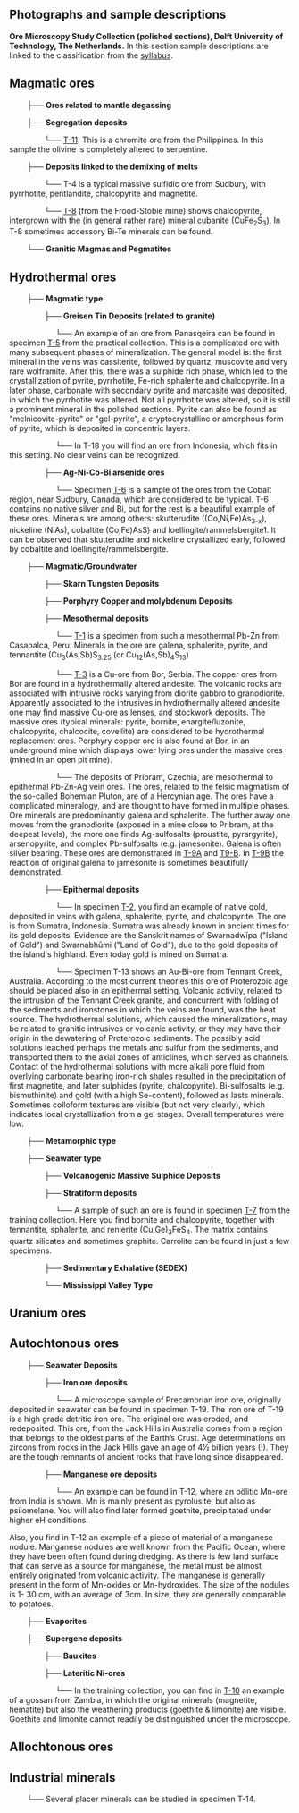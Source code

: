 ## Photographs and sample descriptions

**Ore Microscopy Study Collection (polished sections), Delft University of Technology, The Netherlands.**
In this section sample descriptions are linked to the classification from the [syllabus](https://github.com/DinaKlim/Jack_Voncken/blob/main/notes_ore_mineralogy/Ore%20Mineralogy%20and%20Coal%20Petrography%20-%202013-1-99.pdf).  

## Magmatic ores

$~~~~~~~~$├── **Ores related to mantle degassing**

$~~~~~~~~$├── **Segregation deposits**

$~~~~~~~~~~~~~~~~$└──  [T-11](https://github.com/DinaKlim/Jack_Voncken/blob/main/Ore_microscopy_samples/T11/readme.md). This is a chromite ore from the Philippines. In this sample the olivine is completely altered to serpentine.



$~~~~~~~~$├── **Deposits linked to the demixing of melts**

$~~~~~~~~~~~~~~~~$└──  T-4 is a typical massive sulfidic ore from Sudbury, with pyrrhotite, pentlandite, chalcopyrite and magnetite.

$~~~~~~~~~~~~~~~~$└──  [T-8](https://github.com/DinaKlim/Jack_Voncken/tree/main/Ore_microscopy_samples/T8) (from the Frood-Stobie mine) shows chalcopyrite, intergrown with the (in general rather rare) mineral cubanite (CuFe<sub>2</sub>S<sub>3</sub>). In T-8 sometimes accessory Bi-Te minerals can be found.

$~~~~~~~~$└── **Granitic Magmas and Pegmatites**

## Hydrothermal ores

$~~~~~~~~$├── **Magmatic type** 

$~~~~~~~~~~~~~~~~$├── **Greisen Tin Deposits (related to granite)**

$~~~~~~~~~~~~~~~~~~~~~$└── An example of an ore from Panasqeira can be found in specimen [T-5](https://github.com/DinaKlim/Jack_Voncken/blob/main/Ore_microscopy_samples/T5/readme.md) from the practical collection. This is a complicated ore with many subsequent phases of mineralization. The general model is: the first mineral in the veins was cassiterite, followed by quartz, muscovite and very rare wolframite. After this, there was a sulphide rich phase, which led to the crystallization of pyrite, pyrrhotite, Fe-rich sphalerite and chalcopyrite. In a later phase, carbonate with secondary pyrite and marcasite was deposited, in which the pyrrhotite was altered. Not all pyrrhotite was altered, so it is still a prominent mineral in the polished sections. Pyrite can also be found
as "melnicovite-pyrite" or "gel-pyrite", a cryptocrystalline or amorphous form of pyrite, which is deposited in concentric layers.

$~~~~~~~~~~~~~~~~~~~~~$└── In T-18 you will find an ore from Indonesia, which fits in this
setting. No clear veins can be recognized.

$~~~~~~~~~~~~~~~~$├── **Ag-Ni-Co-Bi arsenide ores**

$~~~~~~~~~~~~~~~~~~~~~$└── Specimen [T-6](https://github.com/DinaKlim/Jack_Voncken/blob/main/Ore_microscopy_samples/T6/readme.md) is a sample of the ores from the Cobalt region, near Sudbury, Canada, which are considered to be typical. T-6 contains no native silver and Bi, but for the rest is a beautiful example of these ores. Minerals are among others: skutterudite
((Co,Ni,Fe)As<sub>3-x</sub>), nickeline (NiAs), cobaltite (Co,Fe)AsS) and loellingite/rammelsbergite1. It can be observed that skutterudite and nickeline crystallized early, followed by cobaltite and loellingite/rammelsbergite.

$~~~~~~~~$├── **Magmatic/Groundwater**

$~~~~~~~~~~~~~~~~$├── **Skarn Tungsten Deposits**

$~~~~~~~~~~~~~~~~$├── **Porphyry Copper and molybdenum Deposits**

$~~~~~~~~~~~~~~~~$├── **Mesothermal deposits**

$~~~~~~~~~~~~~~~~~~~~~$└── [T-1](https://github.com/DinaKlim/Jack_Voncken/blob/main/Ore_microscopy_samples/T1/readme.md) is a specimen from such a mesothermal Pb-Zn from Casapalca, Peru. Minerals in the ore are galena, sphalerite, pyrite, and tennantite (Cu<sub>3</sub>(As,Sb)S<sub>3.25</sub> (or Cu<sub>12</sub>(As,Sb)<sub>4</sub>S<sub>13</sub>)

$~~~~~~~~~~~~~~~~~~~~~$└── [T-3](https://github.com/DinaKlim/Jack_Voncken/blob/main/Ore_microscopy_samples/T3/readme.md) is a Cu-ore from Bor, Serbia. The copper ores from Bor are found in a hydrothermally altered andesite. The volcanic rocks are associated with intrusive rocks varying from diorite gabbro to granodiorite. Apparently associated to the intrusives in hydrothermally altered andesite one may find massive Cu-ore as lenses, and stockwork deposits. The massive ores (typical minerals: pyrite, bornite, enargite/luzonite, chalcopyrite, chalcocite, covellite) are considered to be hydrothermal replacement ores. Porphyry copper ore is also found at Bor, in an underground mine which displays lower lying ores under the massive ores (mined
in an open pit mine).

$~~~~~~~~~~~~~~~~~~~~~$└── The deposits of Pribram, Czechia, are mesothermal to epithermal Pb-Zn-Ag vein ores. The ores, related to the felsic magmatism of the so-called Bohemian Pluton, are of a Hercynian age. The ores have a complicated mineralogy, and are thought to have formed in multiple phases. Ore minerals are predominantly galena and sphalerite. The further away one moves from the granodiorite (exposed in a mine close to Pribram, at the deepest levels), the more one finds Ag-sulfosalts (proustite, pyrargyrite), arsenopyrite, and complex Pb-sulfosalts (e.g. jamesonite). Galena is often silver bearing. These ores are demonstrated in [T-9A](https://github.com/DinaKlim/Jack_Voncken/tree/main/Ore_microscopy_samples/T9a) and [T9-B](https://github.com/DinaKlim/Jack_Voncken/blob/main/Ore_microscopy_samples/T9b/readme.md). In [T-9B](https://github.com/DinaKlim/Jack_Voncken/blob/main/Ore_microscopy_samples/T9b/readme.md) the reaction of original galena to jamesonite is sometimes beautifully demonstrated.

$~~~~~~~~~~~~~~~~$├── **Epithermal deposits**

$~~~~~~~~~~~~~~~~~~~~~$└── In specimen [T-2](https://github.com/DinaKlim/Jack_Voncken/blob/main/Ore_microscopy_samples/T2/readme.md), you find an example of native gold, deposited in veins with galena, sphalerite, pyrite, and chalcopyrite. The ore is from Sumatra, Indonesia. Sumatra was already known in ancient times for its gold deposits. Evidence are the Sanskrit names of Swarnadwīpa ("Island of Gold") and Swarnabhūmi ("Land of Gold"), due to the gold deposits of the island's highland. Even today gold is mined on Sumatra.

$~~~~~~~~~~~~~~~~~~~~~$└── Specimen T-13 shows an Au-Bi-ore from Tennant Creek, Australia. According to the most current theories this ore of Proterozoic age should be placed also in an epithermal setting. Volcanic activity, related to the intrusion of the Tennant Creek granite, and concurrent with folding of the sediments and ironstones in which the veins are
found, was the heat source. The hydrothermal solutions, which caused the mineralizations, may be related to granitic intrusives or volcanic activity, or they may have their origin in the dewatering of Proterozoic sediments. The possibly acid solutions leached perhaps the metals and sulfur from the sediments, and transported them to the axial zones of anticlines, which served as channels. Contact of the hydrothermal solutions with more alkali pore fluid from overlying carbonate bearing iron-rich shales resulted in the precipitation of first magnetite, and later sulphides (pyrite, chalcopyrite). Bi-sulfosalts (e.g. bismuthinite) and gold (with a high Se-content), followed as lasts minerals. Sometimes colloform textures are visible (but not very clearly), which indicates local crystallization from a gel stages. Overall temperatures were low.

$~~~~~~~~$├── **Metamorphic type**

$~~~~~~~~$├── **Seawater type**

$~~~~~~~~~~~~~~~~$├── **Volcanogenic Massive Sulphide Deposits**

$~~~~~~~~~~~~~~~~$├── **Stratiform deposits**

$~~~~~~~~~~~~~~~~~~~~~$└── A sample of such an ore is found in specimen [T-7](https://github.com/DinaKlim/Jack_Voncken/tree/main/Ore_microscopy_samples/T7) from the training collection. Here you find bornite and chalcopyrite, together with tennantite, sphalerite, and renierite (Cu,Ge)<sub>3</sub>FeS<sub>4</sub>. The matrix contains quartz silicates and sometimes graphite. Carrolite can be found in just a few specimens.

$~~~~~~~~~~~~~~~~$├── **Sedimentary Exhalative (SEDEX)**

$~~~~~~~~~~~~~~~~$└── **Mississippi Valley Type**

## Uranium ores

## Autochtonous ores

$~~~~~~~~$├── **Seawater Deposits**

$~~~~~~~~~~~~~~~~$├── **Iron ore deposits**

$~~~~~~~~~~~~~~~~~~~~~$└── A microscope sample of Precambrian iron ore, originally deposited in seawater can be found in specimen T-19. The iron ore of T-19 is a high grade detritic iron ore. The original ore was eroded, and redeposited. This ore, from the Jack Hills in Australia comes from a region that belongs to the oldest parts of the Earth’s Crust. Age determinations on zircons from rocks in the Jack Hills gave an age of 4½ billion years (!). They are the tough remnants of ancient rocks that have long since disappeared.

$~~~~~~~~~~~~~~~~$├── **Manganese ore deposits**

$~~~~~~~~~~~~~~~~~~~~~$└── An example can be found in T-12, where an oölitic Mn-ore from India is shown. Mn is mainly present as pyrolusite, but also as psilomelane. You will also find later formed goethite, precipitated under higher eH conditions.

Also, you find in T-12 an example of a piece of material of a manganese nodule. Manganese nodules are well known from the Pacific Ocean, where they have been often found during dredging. As there is few land surface that can serve as a source for manganese, the metal must be almost entirely originated from volcanic activity. The manganese is generally present in the form of Mn-oxides or Mn-hydroxides. The size of the nodules is 1- 30 cm, with an average of 3cm. In size, they are generally comparable to potatoes.

$~~~~~~~~$├── **Evaporites**

$~~~~~~~~$├── **Supergene deposits**

$~~~~~~~~~~~~~~~~$├── **Bauxites**

$~~~~~~~~~~~~~~~~$├── **Lateritic Ni-ores**

$~~~~~~~~~~~~~~~~~~~~~$└── In the training collection, you can find in [T-10](https://github.com/DinaKlim/Jack_Voncken/blob/main/Ore_microscopy_samples/T10/readme.md) an example of a gossan from Zambia, in which the original minerals (magnetite, hematite) but also the weathering products (goethite & limonite) are visible. Goethite and limonite cannot readily be distinguished under the microscope.

## Allochtonous ores

## Industrial minerals
$~~~~~~~~$└── Several placer minerals can be studied in specimen T-14.
